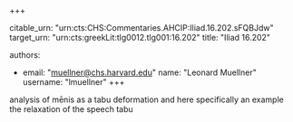 +++


citable_urn: "urn:cts:CHS:Commentaries.AHCIP:Iliad.16.202.sFQBJdw"
target_urn: "urn:cts:greekLit:tlg0012.tlg001:16.202"
title: "Iliad 16.202"

authors:
- email: "muellner@chs.harvard.edu"
  name: "Leonard Muellner"
  username: "lmuellner"
+++

<p>analysis of mēnis as a tabu deformation and here specifically an example the relaxation of the speech tabu</p>